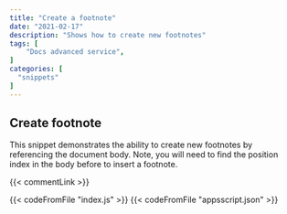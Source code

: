 ```yaml
---
title: "Create a footnote"
date: "2021-02-17"
description: "Shows how to create new footnotes"
tags: [
    "Docs advanced service",
]
categories: [
  "snippets"
]
---
```


## Create footnote

This snippet demonstrates the ability to create new footnotes by referencing the document body. Note, you will need to find the position index in the body before to insert a footnote.

{{< commentLink >}}

{{< codeFromFile "index.js" >}}
{{< codeFromFile "appsscript.json" >}}
